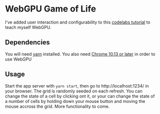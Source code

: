 # WebGPU Game of Life

I've added user interaction and configurability to this [codelabs tutorial](https://codelabs.developers.google.com/your-first-webgpu-app#0) to teach myself WebGPU.

## Dependencies

You will need [yarn](https://yarnpkg.com/) installed. You also need [Chrome 10.13 or later](https://www.google.com/chrome/) in order to use WebGPU

## Usage

Start the app server with `yarn start`, then go to http://localhost:1234/ in your browser. The grid is randomly seeded on each refresh. You can change the state of a cell by clicking ont it, or your can change the state of a number of cells by holding down your mouse button and moving the mouse accross the grid. More functionality to come.